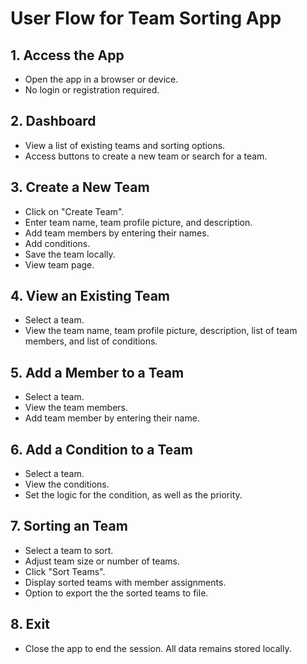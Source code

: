 # User Flow for Team Sorting App

## 1. Access the App
- Open the app in a browser or device.  
- No login or registration required.

## 2. Dashboard
- View a list of existing teams and sorting options.  
- Access buttons to create a new team or search for a team.

## 3. Create a New Team
- Click on "Create Team".  
- Enter team name, team profile picture, and description.  
- Add team members by entering their names.
- Add conditions.  
- Save the team locally.
- View team page.

## 4. View an Existing Team
- Select a team.
- View the team name, team profile picture, description, list of team members, and list of conditions.

## 5. Add a Member to a Team
- Select a team.
- View the team members.
- Add team member by entering their name.

## 6. Add a Condition to a Team
- Select a team.
- View the conditions.
- Set the logic for the condition, as well as the priority.

## 7. Sorting an Team
- Select a team to sort.  
- Adjust team size or number of teams.
- Click "Sort Teams".
- Display sorted teams with member assignments.  
- Option to export the the sorted teams to file.

## 8. Exit
- Close the app to end the session. All data remains stored locally.
